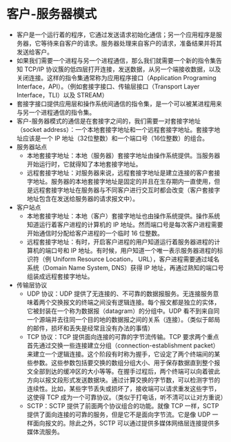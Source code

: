 # 客户-服务器模式
+ 客户是一个运行着的程序，它通过发送请求初始化通信；另一个应用程序是服务器，它等待来自客户的请求。服务器处理来自客户的请求，准备结果并将其发送给客户。
+ 如果我们需要一个进程与另一个进程通信，那么我们就需要一个新的指令集告知 TCP/IP 协议簇的低四层打开连接，发送数据，从另一个端接收数据，以及关闭连接。这样的指令集通常称为应用程序接口（Application Programing Interface，API）。（例如套接字接口、传输层接口（Transport Layer Interface，TLI）以及 STREAM）
+ 套接字接口提供应用层和操作系统间通信的指令集，是一个可以被某进程用来与另一个进程通信的指令集。
+ 客户-服务器模式的通信是在套接字之间的，我们需要一对套接字地址（socket address）：一个本地套接字地址和一个远程套接字地址。套接字地址应该是一个 IP 地址（32位整数）和一个端口号（16位整数）的组合。
+ 服务器站点
  + 本地套接字地址：本地（服务器）套接字地址由操作系统提供。当服务器开始运行时，它就得知了本地套接字地址。
  + 远程套接字地址：对服务器来说，远程套接字地址是建立连接的客户套接字地址。服务器的本地套接字地址是固定的并且在生存期内一直使用，但是远程套接字地址在服务器与不同客户进行交互时都会改变（客户套接字地址包含在发送给服务器的请求报文中）。
+ 客户站点
  + 本地套接字地址：本地（客户）套接字地址也由操作系统提供。操作系统知道运行着客户进程的计算机的 IP 地址。然而端口号是每次客户进程需要开始通信时分配给客户进程的一个临时 16 位整数。
  + 远程套接字地址：有时，开启客户进程的用户知道运行着服务器进程的计算机的端口号和 IP 地址。有时候，用户知道一个唯一表示服务器进程的标识符（例 Uniform Resource Location， URL），客户进程需要通过域名系统（Domain Name System, DNS）获得 IP 地址，再通过熟知的端口号组装成远程套接字地址。
+ 传输层协议
  + UDP 协议：UDP 提供了无连接的、不可靠的数据报服务。无连接服务意味着两个交换报文的终端之间没有逻辑连接。每个报文都是独立的实体，它被封装在一个称为数据报（datagram）的分组中。UDP 看不到来自同一个源端并去往同一个目的地的数据报之间的关系（连接）。（类似于邮局的邮件，损坏和丢失是经常且没有办法的事情）
  + TCP 协议：TCP 提供面向连接的可靠的字节流传输。TCP 要求两个重点首先通过交换一些连接建立分组（connection-establishment packet）来建立一个逻辑连接。这个阶段有时称为握手，它设定了两个终端间的某些参数。这些参数包括要交换的数组分组大小、用于保存数据直到整个报文全部到达的缓冲区的大小等等。在握手过程后，两个终端可以向着彼此方向以报文段形式发送数据块。通过计算交换的字节数，可以检测字节的连续性。比如，某些字节丢失或损坏了，接收端可以请求重发这些字节，这使得 TCP 成为一个可靠协议。（类似于打电话，听不清可以让对方重说）
  + SCTP：SCTP 提供了前面两个协议组合的功能。就像 TCP 一样，SCTP 提供了面向连接的可靠的服务，但是它不是面向字节流。它是像 UDP 一样面向报文的。除此之外，SCTP 可以通过提供多媒体网络层连接提供多媒体流服务。